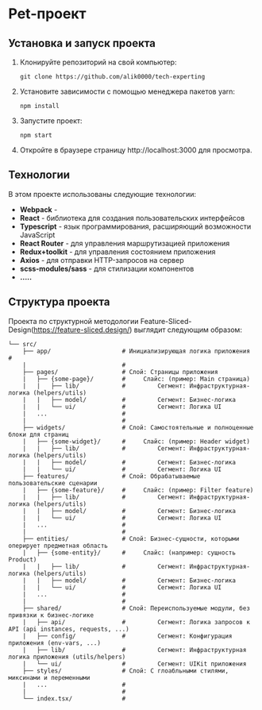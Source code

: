 # Pet-проект

## Установка и запуск проекта

1. Клонируйте репозиторий на свой компьютер:
    ```shell
    git clone https://github.com/alik0000/tech-experting
    ```
2. Установите зависимости с помощью менеджера пакетов yarn:
    ```shell
    npm install
    ```
3. Запустите проект:
    ```shell
    npm start
    ```
4. Откройте в браузере страницу http://localhost:3000 для просмотра.

## Технологии

В этом проекте использованы следующие технологии:

+ **Webpack** - 
+ **React** - библиотека для создания пользовательских интерфейсов
+ **Typescript** - язык программирования, расширяющий возможности JavaScript
+ **React Router** - для управления маршрутизацией приложения
+ **Redux+toolkit** - для управления состоянием приложения
+ **Axios** - для отправки HTTP-запросов на сервер
+ **scss-modules/sass** - для стилизации компонентов
+ **.....**

## Структура проекта
Проекта по структурной методологии Feature-Sliced-Design(https://feature-sliced.design/) выглядит следующим образом:

```
└── src/
    ├── app/                    # Инициализирующая логика приложения                #
    |                           #
    ├── pages/                  # Слой: Страницы приложения
    |   ├── {some-page}/        #     Слайс: (пример: Main страница)
    |   |   ├── lib/            #         Сегмент: Инфраструктурная-логика (helpers/utils)
    |   |   ├── model/          #         Сегмент: Бизнес-логика
    |   |   └── ui/             #         Сегмент: Логика UI
    |   ...                     #
    |                           #
    ├── widgets/                # Слой: Самостоятельные и полноценные блоки для страниц
    |   ├── {some-widget}/      #     Слайс: (пример: Header widget)
    |   |   ├── lib/            #         Сегмент: Инфраструктурная-логика (helpers/utils)
    |   |   ├── model/          #         Сегмент: Бизнес-логика
    |   |   └── ui/             #         Сегмент: Логика UI
    ├── features/               # Слой: Обрабатываемые пользовательские сценарии
    |   ├── {some-feature}/     #     Слайс: (пример: Filter feature)
    |   |   ├── lib/            #         Сегмент: Инфраструктурная-логика (helpers/utils)
    |   |   ├── model/          #         Сегмент: Бизнес-логика
    |   |   └── ui/             #         Сегмент: Логика UI
    |   ...                     #
    |                           #
    ├── entities/               # Слой: Бизнес-сущности, которыми оперирует предметная область
    |   ├── {some-entity}/      #     Слайс: (например: сущность Product)
    |   |   ├── lib/            #         Сегмент: Инфраструктурная-логика (helpers/utils)
    |   |   ├── model/          #         Сегмент: Бизнес-логика
    |   |   └── ui/             #         Сегмент: Логика UI
    |   ...                     #
    |                           #
    ├── shared/                 # Слой: Переиспользуемые модули, без привязки к бизнес-логике
    |   ├── api/                #         Сегмент: Логика запросов к API (api instances, requests, ...)
    |   ├── config/             #         Сегмент: Конфигурация приложения (env-vars, ...)
    |   ├── lib/                #         Сегмент: Инфраструктурная логика приложения (utils/helpers)
    |   └── ui/                 #         Сегмент: UIKit приложения
    ├── styles/                 # Слой: С глоабльными стилями, миксинами и переменными
    |   ...                     #
    |                           #
    └── index.tsx/              #
```
